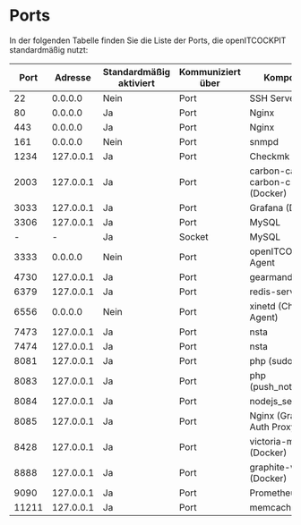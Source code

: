 # Ports

In der folgenden Tabelle finden Sie die Liste der Ports, die openITCOCKPIT standardmäßig nutzt:


| Port  | Adresse   | Standardmäßig aktiviert | Kommuniziert über | Komponente                             |
|-------|-----------|-------------------------|-------------------|----------------------------------------|
| 22    | 0.0.0.0   | Nein                    | Port              | SSH Server                             |
| 80    | 0.0.0.0   | Ja                      | Port              | Nginx                                  |
| 443   | 0.0.0.0   | Ja                      | Port              | Nginx                                  |
| 161   | 0.0.0.0   | Nein                    | Port              | snmpd                                  |
| 1234  | 127.0.0.1 | Ja                      | Port              | Checkmk (Docker)                       |
| 2003  | 127.0.0.1 | Ja                      | Port              | carbon-cache / carbon-c-relay (Docker) |
| 3033  | 127.0.0.1 | Ja                      | Port              | Grafana (Docker)                       |
| 3306  | 127.0.0.1 | Ja                      | Port              | MySQL                                  |
| -     | -         | Ja                      | Socket            | MySQL                                  |
| 3333  | 0.0.0.0   | Nein                    | Port              | openITCOCKPIT Agent                    |
| 4730  | 127.0.0.1 | Ja                      | Port              | gearmand                               |
| 6379  | 127.0.0.1 | Ja                      | Port              | redis-server                           |
| 6556  | 0.0.0.0   | Nein                    | Port              | xinetd (Checkmk Agent)                 |
| 7473  | 127.0.0.1 | Ja                      | Port              | nsta                                   |
| 7474  | 127.0.0.1 | Ja                      | Port              | nsta                                   |
| 8081  | 127.0.0.1 | Ja                      | Port              | php (sudo_server)                      |
| 8083  | 127.0.0.1 | Ja                      | Port              | php (push_notifications)               |
| 8084  | 127.0.0.1 | Ja                      | Port              | nodejs_server                          |
| 8085  | 127.0.0.1 | Ja                      | Port              | Nginx (Grafana Auth Proxy)             |
| 8428  | 127.0.0.1 | Ja                      | Port              | victoria-metrics (Docker)              |
| 8888  | 127.0.0.1 | Ja                      | Port              | graphite-web (Docker)                  |
| 9090  | 127.0.0.1 | Ja                      | Port              | Prometheus                             |
| 11211 | 127.0.0.1 | Ja                      | Port              | memcached                              |


